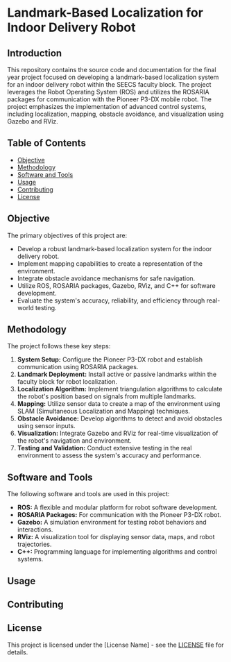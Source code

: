 # Landmark-Based Localization for Indoor Delivery Robot

## Introduction

This repository contains the source code and documentation for the final year project focused on developing a landmark-based localization system for an indoor delivery robot within the SEECS faculty block. The project leverages the Robot Operating System (ROS) and utilizes the ROSARIA packages for communication with the Pioneer P3-DX mobile robot. The project emphasizes the implementation of advanced control systems, including localization, mapping, obstacle avoidance, and visualization using Gazebo and RViz.

## Table of Contents

- [Objective](#objective)
- [Methodology](#methodology)
- [Software and Tools](#software-and-tools)
- [Usage](#usage)
- [Contributing](#contributing)
- [License](#license)

## Objective

The primary objectives of this project are:

- Develop a robust landmark-based localization system for the indoor delivery robot.
- Implement mapping capabilities to create a representation of the environment.
- Integrate obstacle avoidance mechanisms for safe navigation.
- Utilize ROS, ROSARIA packages, Gazebo, RViz, and C++ for software development.
- Evaluate the system's accuracy, reliability, and efficiency through real-world testing.

## Methodology

The project follows these key steps:

1. **System Setup:** Configure the Pioneer P3-DX robot and establish communication using ROSARIA packages.
2. **Landmark Deployment:** Install active or passive landmarks within the faculty block for robot localization.
3. **Localization Algorithm:** Implement triangulation algorithms to calculate the robot's position based on signals from multiple landmarks.
4. **Mapping:** Utilize sensor data to create a map of the environment using SLAM (Simultaneous Localization and Mapping) techniques.
5. **Obstacle Avoidance:** Develop algorithms to detect and avoid obstacles using sensor inputs.
6. **Visualization:** Integrate Gazebo and RViz for real-time visualization of the robot's navigation and environment.
7. **Testing and Validation:** Conduct extensive testing in the real environment to assess the system's accuracy and performance.

## Software and Tools

The following software and tools are used in this project:

- **ROS:** A flexible and modular platform for robot software development.
- **ROSARIA Packages:** For communication with the Pioneer P3-DX robot.
- **Gazebo:** A simulation environment for testing robot behaviors and interactions.
- **RViz:** A visualization tool for displaying sensor data, maps, and robot trajectories.
- **C++:** Programming language for implementing algorithms and control systems.

## Usage



## Contributing



## License

This project is licensed under the [License Name] - see the [LICENSE](LICENSE) file for details.
